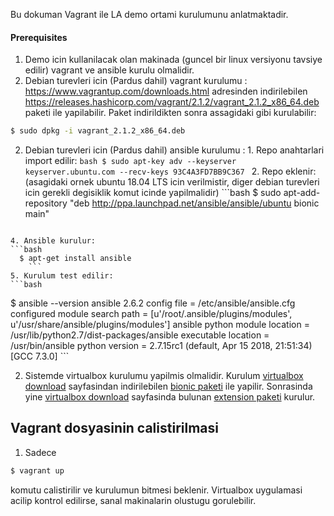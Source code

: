 Bu dokuman Vagrant ile LA demo ortami kurulumunu anlatmaktadir.

#### Prerequisites
1. Demo icin kullanilacak olan makinada (guncel bir linux versiyonu tavsiye edilir) vagrant ve ansible kurulu olmalidir.
  1. Debian turevleri icin (Pardus dahil) vagrant kurulumu : https://www.vagrantup.com/downloads.html adresinden indirilebilen https://releases.hashicorp.com/vagrant/2.1.2/vagrant_2.1.2_x86_64.deb paketi ile yapilabilir. Paket indirildikten sonra assagidaki gibi kurulabilir:
  ```bash
$ sudo dpkg -i vagrant_2.1.2_x86_64.deb
```
  2. Debian turevleri icin (Pardus dahil) ansible kurulumu :
    1. Repo anahtarlari import edilir:
    ```bash
    $ sudo apt-key adv --keyserver keyserver.ubuntu.com --recv-keys 93C4A3FD7BB9C367
    ```
    2. Repo eklenir:(asagidaki ornek ubuntu 18.04 LTS icin verilmistir, diger debian turevleri icin gerekli degisiklik komut icinde yapilmalidir)
    ```bash
      $ sudo apt-add-repository "deb http://ppa.launchpad.net/ansible/ansible/ubuntu bionic main"
        ```
    4. Ansible kurulur:
    ```bash
      $ apt-get install ansible
        ```
    5. Kurulum test edilir:
    ```bash
 $ ansible --version
 ansible 2.6.2
  config file = /etc/ansible/ansible.cfg
  configured module search path = [u'/root/.ansible/plugins/modules', u'/usr/share/ansible/plugins/modules']
  ansible python module location = /usr/lib/python2.7/dist-packages/ansible
  executable location = /usr/bin/ansible
  python version = 2.7.15rc1 (default, Apr 15 2018, 21:51:34) [GCC 7.3.0]
        ```

2. Sistemde virtualbox kurulumu yapilmis olmalidir. Kurulum [virtualbox download](https://www.virtualbox.org/wiki/Linux_Downloads) sayfasindan indirilebilen [bionic paketi](https://download.virtualbox.org/virtualbox/5.2.16/virtualbox-5.2_5.2.16-123759~Ubuntu~bionic_amd64.deb) ile yapilir. Sonrasinda yine [virtualbox download](https://www.virtualbox.org/wiki/Downloads) sayfasinda bulunan [extension paketi](https://download.virtualbox.org/virtualbox/5.2.16/Oracle_VM_VirtualBox_Extension_Pack-5.2.16.vbox-extpack) kurulur.


## Vagrant dosyasinin calistirilmasi
1. Sadece
```bash
$ vagrant up
```
komutu calistirilir ve kurulumun bitmesi beklenir. Virtualbox uygulamasi acilip kontrol edilirse, sanal makinalarin olustugu gorulebilir.
